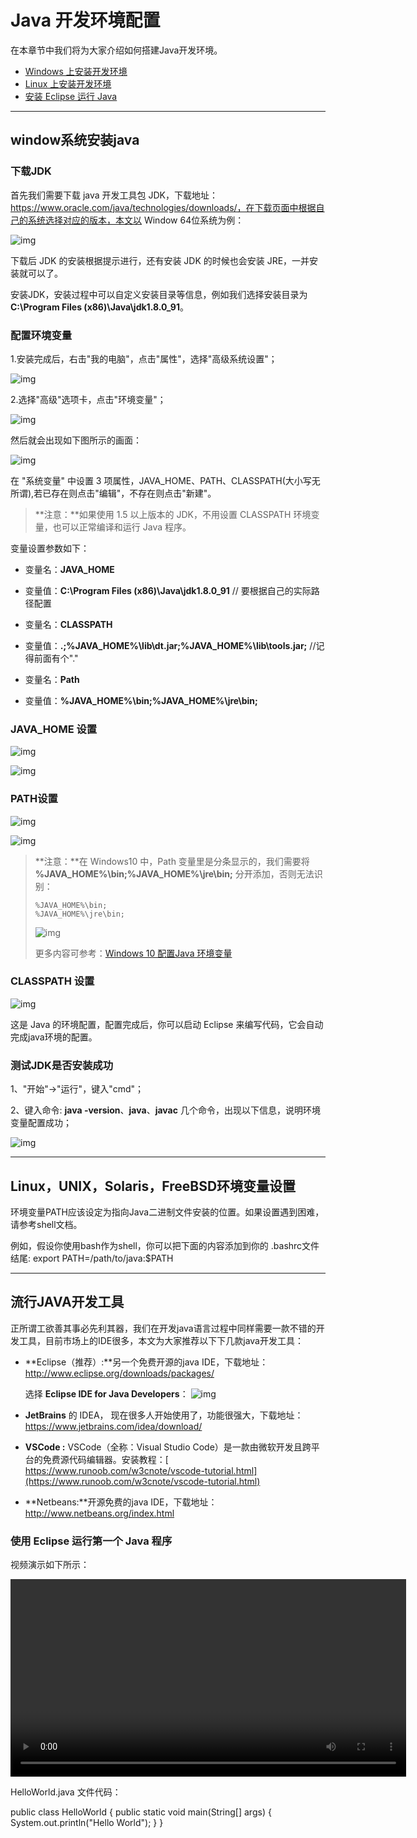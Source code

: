 # Java 开发环境配置

在本章节中我们将为大家介绍如何搭建Java开发环境。

- [Windows 上安装开发环境](https://www.runoob.com/java/java-environment-setup.html#win-install)
- [Linux 上安装开发环境](https://www.runoob.com/java/java-environment-setup.html#linux-install)
- [安装 Eclipse 运行 Java](https://www.runoob.com/java/java-environment-setup.html#eclipse-install)

------

## window系统安装java

### 下载JDK

首先我们需要下载 java 开发工具包 JDK，下载地址：https://www.oracle.com/java/technologies/downloads/，在下载页面中根据自己的系统选择对应的版本，本文以 Window 64位系统为例：

![img](https://www.runoob.com/wp-content/uploads/2013/12/jdk-download.png)

下载后 JDK 的安装根据提示进行，还有安装 JDK 的时候也会安装 JRE，一并安装就可以了。

安装JDK，安装过程中可以自定义安装目录等信息，例如我们选择安装目录为 **C:\Program Files (x86)\Java\jdk1.8.0_91**。

### 配置环境变量

1.安装完成后，右击"我的电脑"，点击"属性"，选择"高级系统设置"；

![img](https://www.runoob.com/wp-content/uploads/2013/12/win-java1.png)

2.选择"高级"选项卡，点击"环境变量"；

![img](https://www.runoob.com/wp-content/uploads/2013/12/java-win2.png)

然后就会出现如下图所示的画面：

![img](https://www.runoob.com/wp-content/uploads/2013/12/java-win3.png)

在 "系统变量" 中设置 3 项属性，JAVA_HOME、PATH、CLASSPATH(大小写无所谓),若已存在则点击"编辑"，不存在则点击"新建"。

> **注意：**如果使用 1.5 以上版本的 JDK，不用设置 CLASSPATH 环境变量，也可以正常编译和运行 Java 程序。

变量设置参数如下：

- 变量名：**JAVA_HOME**
- 变量值：**C:\Program Files (x86)\Java\jdk1.8.0_91**     // 要根据自己的实际路径配置

- 变量名：**CLASSPATH**
- 变量值：**.;%JAVA_HOME%\lib\dt.jar;%JAVA_HOME%\lib\tools.jar;**     //记得前面有个"."

- 变量名：**Path**
- 变量值：**%JAVA_HOME%\bin;%JAVA_HOME%\jre\bin;**

### JAVA_HOME 设置

![img](https://www.runoob.com/wp-content/uploads/2013/12/java-win4.png)

![img](https://www.runoob.com/wp-content/uploads/2013/12/java-win5.png)

### PATH设置

![img](https://www.runoob.com/wp-content/uploads/2013/12/java-win6.png)

![img](https://www.runoob.com/wp-content/uploads/2013/12/java-win7.png)

> **注意：**在 Windows10 中，Path 变量里是分条显示的，我们需要将 **%JAVA_HOME%\bin;%JAVA_HOME%\jre\bin;** 分开添加，否则无法识别：
>
> ```
> %JAVA_HOME%\bin;
> %JAVA_HOME%\jre\bin;
> ```
>
> ![img](https://www.runoob.com/wp-content/uploads/2013/12/44A70696-B2E6-4055-B88F-7FC0222DCCA4.png)
>
> 更多内容可参考：[Windows 10 配置Java 环境变量](https://www.runoob.com/w3cnote/windows10-java-setup.html)

### CLASSPATH 设置

![img](https://www.runoob.com/wp-content/uploads/2013/12/java-win8.png)

这是 Java 的环境配置，配置完成后，你可以启动 Eclipse 来编写代码，它会自动完成java环境的配置。

### 测试JDK是否安装成功

1、"开始"->"运行"，键入"cmd"；

2、键入命令: **java -version**、**java**、**javac** 几个命令，出现以下信息，说明环境变量配置成功；

![img](https://www.runoob.com/wp-content/uploads/2013/12/java-win9.png)

------

## Linux，UNIX，Solaris，FreeBSD环境变量设置

环境变量PATH应该设定为指向Java二进制文件安装的位置。如果设置遇到困难，请参考shell文档。

例如，假设你使用bash作为shell，你可以把下面的内容添加到你的 .bashrc文件结尾: export PATH=/path/to/java:$PATH

------

## 流行JAVA开发工具

正所谓工欲善其事必先利其器，我们在开发java语言过程中同样需要一款不错的开发工具，目前市场上的IDE很多，本文为大家推荐以下下几款java开发工具：

- **Eclipse（推荐）:**另一个免费开源的java IDE，下载地址： http://www.eclipse.org/downloads/packages/

  选择 **Eclipse IDE for Java Developers**：
  ![img](https://www.runoob.com/wp-content/uploads/2013/12/5A92DEAE-EFB9-493D-AC4D-808E529B533C.jpg)

- **JetBrains** 的 IDEA， 现在很多人开始使用了，功能很强大，下载地址：https://www.jetbrains.com/idea/download/

- **VSCode :** VSCode（全称：Visual Studio Code）是一款由微软开发且跨平台的免费源代码编辑器。安装教程：[ https://www.runoob.com/w3cnote/vscode-tutorial.html](https://www.runoob.com/w3cnote/vscode-tutorial.html)

- **Netbeans:**开源免费的java IDE，下载地址： http://www.netbeans.org/index.html

### 使用 Eclipse 运行第一个 Java 程序

视频演示如下所示：

<video controls="" style="display: block; width: 632.67px;"></video>

HelloWorld.java 文件代码：

public class HelloWorld {    public static void main(String[] args) {        System.out.println("Hello World");    } }